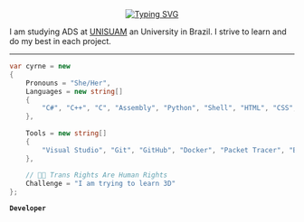 <div align="center">
  <a href="https://git.io/typing-svg">
    <img src="https://readme-typing-svg.demolab.com?font=Fira+Code&weight=500&size=22&pause=1000&color=FF00F6&center=true&vCenter=true&random=false&width=524&lines=%E2%8A%B9+Welcome+%E2%8A%B9+" alt="Typing SVG">
  </a>
</div>

<div align="left">
<p>I am studying ADS at <a href="https://www.unisuam.edu.br/">UNISUAM</a> an University in Brazil. I strive to learn and do my best in each project.</p>
</div>

___
  
```c#
var cyrne = new
{
    Pronouns = "She/Her",
    Languages = new string[] 
    { 
        "C#", "C++", "C", "Assembly", "Python", "Shell", "HTML", "CSS", "JavaScript", ".NET", "Unity" 
    },
    
    Tools = new string[] 
    { 
        "Visual Studio", "Git", "GitHub", "Docker", "Packet Tracer", "Bootstrap", "Linux" 
    },
    
    // 🏳️‍⚧ Trans Rights Are Human Rights
    Challenge = "I am trying to learn 3D"
};

```
**`Developer`**
